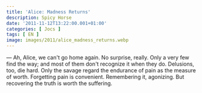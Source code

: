 ```yaml
---
title: 'Alice: Madness Returns'
description: Spicy Horse
date: '2011-11-12T13:22:00.001+01:00'
categories: [ Jocs ]
tags: [ EN ]
image: images/2011/alice_madness_returns.webp
---
```


&mdash; Ah, Alice, we can't go home again. No surprise, really. Only a very few find the way; and most of them don't recognize it when they do. Delusions, too, die hard. Only the savage regard the endurance of pain as the measure of worth. Forgetting pain is convenient. Remembering it, agonizing. But recovering the truth is worth the suffering.
